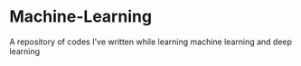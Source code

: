 # Machine-Learning
A repository of codes I've written while learning machine learning and deep learning
